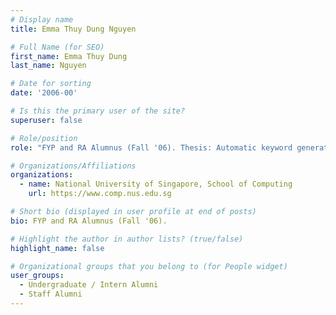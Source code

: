 ```yaml
---
# Display name
title: Emma Thuy Dung Nguyen

# Full Name (for SEO) 
first_name: Emma Thuy Dung
last_name: Nguyen

# Date for sorting
date: '2006-00'

# Is this the primary user of the site?
superuser: false

# Role/position
role: "FYP and RA Alumnus (Fall '06). Thesis: Automatic keyword generation for academic publications"

# Organizations/Affiliations
organizations:
  - name: National University of Singapore, School of Computing
    url: https://www.comp.nus.edu.sg

# Short bio (displayed in user profile at end of posts)
bio: FYP and RA Alumnus (Fall '06). 

# Highlight the author in author lists? (true/false)
highlight_name: false

# Organizational groups that you belong to (for People widget)
user_groups:
  - Undergraduate / Intern Alumni
  - Staff Alumni
---
```


